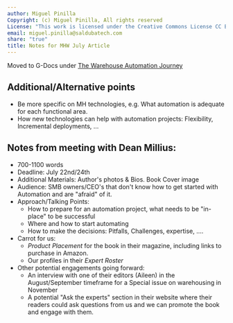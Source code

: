 ```yaml
---
author: Miguel Pinilla
Copyright: (c) Miguel Pinilla, All rights reserved
License: "This work is licensed under the Creative Commons License CC BY-NC-SA 4.0: https://creativecommons.org/licenses/by-nc-sa/4.0/"
email: miguel.pinilla@saldubatech.com
share: "true"
title: Notes for MHW July Article
---
```



Moved to G-Docs under [The Warehouse Automation Journey](https://docs.google.com/document/d/1YJxDQIWg19Zx6C8eOnWtlc1SJ15mhm61XYepgIGnXRw/edit#heading=h.9jfeg528ey8j)


## Additional/Alternative points

* Be more specific on MH technologies, e.g. What automation is adequate for each functional area.
* How new technologies can help with automation projects: Flexibility, Incremental deployments, ...



## Notes from meeting with Dean Millius:

- 700-1100 words
- Deadline: July 22nd/24th
- Additional Materials: Author's photos & Bios. Book Cover image
- Audience: SMB owners/CEO's that don't know how to get started with Automation and are "afraid" of it.
- Approach/Talking Points:
  - How to prepare for an automation project, what needs to be "in-place" to be successful
  - Where and how to start automating
  - How to make the decisions: Pitfalls, Challenges, expertise, ....
- Carrot for us:
  - *Product Placement* for the book in their magazine, including links to purchase in Amazon.
  - Our profiles in their *Expert Roster*
- Other potential engagements going forward:
  - An interview with one of their editors (Aileen) in the August/September timeframe for a Special issue on warehousing in November
  - A potential "Ask the experts" section in their website where their readers could ask questions from us and we can promote the book and engage with them.

